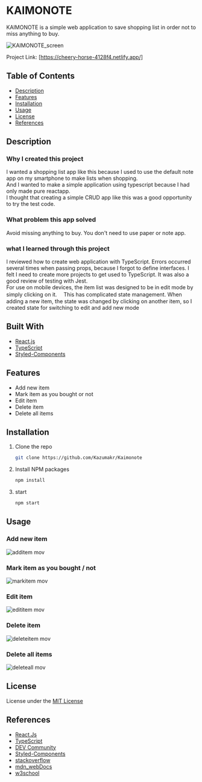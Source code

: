 # KAIMONOTE

KAIMONOTE is a simple web application to save shopping list in order not to miss anything to buy.

![KAIMONOTE_screen](https://user-images.githubusercontent.com/67501734/163690681-2a8602f2-8cd9-4525-8aa6-15a2644284d1.png)

Project Link: [https://cheery-horse-4128f4.netlify.app/]

## Table of Contents

- [Description](#description)
- [Features](#features)
- [Installation](#installation)
- [Usage](#usage)
- [License](#license)
- [References](#references)

## Description

### Why I created this project

I wanted a shopping list app like this because I used to use the default note app on my smartphone to make lists when shopping.  
And I wanted to make a simple application using typescript because I had only made pure reactapp.  
I thought that creating a simple CRUD app like this was a good opportunity to try the test code.

### What problem this app solved

Avoid missing anything to buy.
You don't need to use paper or note app.

### what I learned through this project

I reviewed how to create web application with TypeScript. Errors occurred several times when passing props, because I forgot to define interfaces. I felt I need to create more projects to get used to TypeScript. It was also a good review of testing with Jest.  
For use on mobile devices, the item list was designed to be in edit mode by simply clicking on it.　 This has complicated state management. When adding a new item, the state was changed by clicking on another item, so I created state for switching to edit and add new mode

## Built With

- [React.js](https://reactjs.org/)
- [TypeScript](https://www.typescriptlang.org/)
- [Styled-Components](https://styled-components.com/)

## Features

- Add new item
- Mark item as you bought or not
- Edit item
- Delete item
- Delete all items

## Installation

1. Clone the repo
   ```sh
   git clone https://github.com/Kazumakr/Kaimonote
   ```
2. Install NPM packages
   ```sh
   npm install
   ```
3. start
   ```sh
   npm start
   ```

## Usage

### Add new item

![additem mov](https://user-images.githubusercontent.com/67501734/163690999-33a08644-eba8-462e-a08a-26f61faf00db.gif)

### Mark item as you bought / not

![markitem mov](https://user-images.githubusercontent.com/67501734/163691029-9cf93642-3c19-4c98-987b-acddcd8ae443.gif)

### Edit item

![edititem mov](https://user-images.githubusercontent.com/67501734/163691024-e6eb79b1-7e2a-4641-bbcc-bd12f059b05f.gif)

### Delete item

![deleteitem mov](https://user-images.githubusercontent.com/67501734/163691023-6eb3e363-a0b5-449b-83a1-e7f6ae9343ad.gif)

### Delete all items
![deleteall mov](https://user-images.githubusercontent.com/67501734/163691000-1a27c21e-9b3d-4a9d-9e61-a957a470c9a5.gif)

## License

License under the [MIT License](LICENSE)

## References

- [React.Js](https://reactjs.org/)
- [TypeScript](https://www.typescriptlang.org/)
- [DEV Community](https://dev.to/)
- [Styled-Components](https://styled-components.com/)
- [stackoverflow](https://stackoverflow.com/)
- [mdn_webDocs](https://developer.mozilla.org/)
- [w3school](https://www.w3schools.com/)
